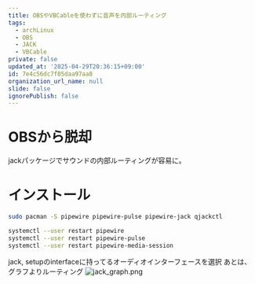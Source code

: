 ```yaml
---
title: OBSやVBCableを使わずに音声を内部ルーティング
tags:
  - archLinux
  - OBS
  - JACK
  - VBCable
private: false
updated_at: '2025-04-29T20:36:15+09:00'
id: 7e4c56dc7f05daa97aa8
organization_url_name: null
slide: false
ignorePublish: false
---
```


<!--
Copyright (c) 2025 verazza
This file is distributed under the terms of the Creative Commons Attribution-NonCommercial-ShareAlike 4.0 International License.
See the LICENSE file in the source directory for details.
(https://creativecommons.org/licenses/by-nc-sa/4.0/)
-->

# OBSから脱却
jackパッケージでサウンドの内部ルーティングが容易に。
# インストール
```bash
sudo pacman -S pipewire pipewire-pulse pipewire-jack qjackctl
```
```bash
systemctl --user restart pipewire
systemctl --user restart pipewire-pulse
systemctl --user restart pipewire-media-session
```
jack, setupのinterfaceに持ってるオーディオインターフェースを選択
あとは、グラフよりルーティング
![jack_graph.png](https://qiita-image-store.s3.ap-northeast-1.amazonaws.com/0/3628758/e1e25ade-583d-4dfe-8a88-0181888877f7.png)

